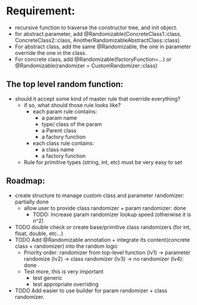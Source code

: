 

# Requirement:
 - recursive function to traverse the constructor tree, and init object.
 - for abstract parameter, add @Randomizable(ConcreteClass1::class, ConcreteClass2::class, AnotherRandomizableAbstractClass::class)
 - For abstract class, add the same @Randomizable, the one in parameter override the one in the class.
 - For concrete class, add @Randomizable(factoryFunction=...) or @Randomizable(randomizer = CustomRandomizer::class)

## The top level random function:
- should it accept some kind of master rule that override everything?
     - if so, what should those rule looks like?
         - each param rule contains:
             - a param name
             - type/ class of the param
             - a Parent class
             - a factory function
         - each class rule contains:
             - a class name
             - a factory function
    - Rule for primitive types (string, int, etc) must be very easy to set         
    
## Roadmap:
- create structure to manage custom class and parameter randomizer: partially done
  - allow user to provide class randomizer + param randomizer: done
    - TODO: Increase param randomizer lookup speed (otherwise it is n^2)
- TODO double check or create base/primitive class randomizers (for int, float, double, etc...)
- TODO Add @Randomizable annotation + integrate its content(concrete class + randomizer) into the random logic
  - Priority order: randomizer from top-level function (lv1) -> parameter randomize (lv2) -> class randomizer (lv3) -> no randomizer (lv4): done
  - Test more, this is very important
    - test generic
    - test appropriate overriding
- TODO Add easier to use builder for param randomizer + class randomizer.

